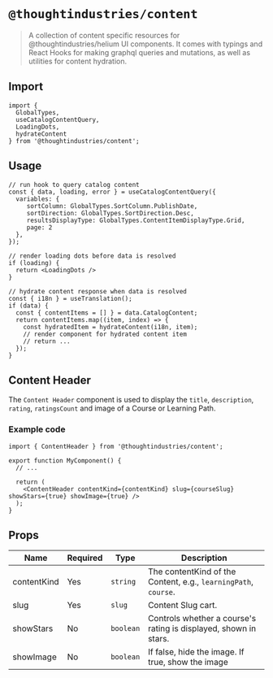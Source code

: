# `@thoughtindustries/content`

> A collection of content specific resources for @thoughtindustries/helium UI components. It comes with typings and React Hooks for making graphql queries and mutations, as well as utilities for content hydration.

## Import

```
import {
  GlobalTypes,
  useCatalogContentQuery,
  LoadingDots,
  hydrateContent
} from '@thoughtindustries/content';
```

## Usage

```
// run hook to query catalog content
const { data, loading, error } = useCatalogContentQuery({
  variables: {
     sortColumn: GlobalTypes.SortColumn.PublishDate,
     sortDirection: GlobalTypes.SortDirection.Desc,
     resultsDisplayType: GlobalTypes.ContentItemDisplayType.Grid,
     page: 2
  },
});

// render loading dots before data is resolved
if (loading) {
  return <LoadingDots />
}

// hydrate content response when data is resolved
const { i18n } = useTranslation();
if (data) {
  const { contentItems = [] } = data.CatalogContent;
  return contentItems.map((item, index) => {
    const hydratedItem = hydrateContent(i18n, item);
    // render component for hydrated content item
    // return ...
  });
}
```

## Content Header

The `Content Header` component is used to display the `title`, `description`, `rating`, `ratingsCount` and image of a Course or Learning Path.

### Example code

```tsx
import { ContentHeader } from '@thoughtindustries/content';

export function MyComponent() {
  // ...

  return (
    <ContentHeader contentKind={contentKind} slug={courseSlug} showStars={true} showImage={true} />
  );
}
```

## Props

| Name        | Required | Type                 | Description                                                    |
| ----------- | -------- | -------------------- | -------------------------------------------------------------- |
| contentKind | Yes      | <code>string</code>  | The contentKind of the Content, e.g., `learningPath`, `course`. |
| slug        | Yes      | <code>slug</code>    | Content Slug cart.                                             |
| showStars   | No       | <code>boolean</code> | Controls whether a course's rating is displayed, shown in stars.              |
| showImage   | No       | <code>boolean</code> | If false, hide the image. If true, show the image              |
